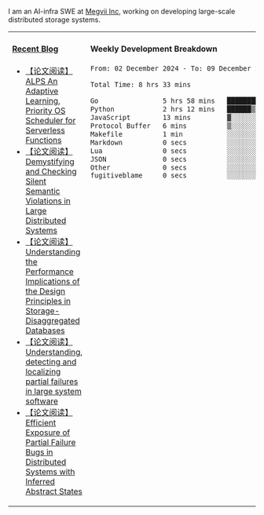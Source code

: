 I am an AI-infra SWE at [Megvii Inc](https://en.megvii.com/), working on developing large-scale distributed storage systems.

<table width="960px">
<tr>
<td valign="top" width="50%">

#### <a href="https://www.kongjun18.me" target="_blank">Recent Blog</a>

<!-- BLOG-POST-LIST:START -->
- [【论文阅读】ALPS An Adaptive Learning, Priority OS Scheduler for Serverless Functions](https://kongjun18.github.io/posts/alps-an-adaptive-learning-priority-os-scheduler-for-serverless-functions/)
- [【论文阅读】Demystifying and Checking Silent Semantic Violations in Large Distributed Systems](https://kongjun18.github.io/posts/demystifying-and-checking-silent-semantic-violations-in-large-distributed-systems/)
- [【论文阅读】Understanding the Performance Implications of the Design Principles in Storage-Disaggregated Databases](https://kongjun18.github.io/posts/understanding-the-performance-implications-of-the-design-principles-in-storage-disaggregated-databases/)
- [【论文阅读】Understanding, detecting and localizing partial failures in large system software](https://kongjun18.github.io/posts/understanding-detecting-and-localizing-partial-failures-in-large-system-software/)
- [【论文阅读】Efficient Exposure of Partial Failure Bugs in Distributed Systems with Inferred Abstract States](https://kongjun18.github.io/posts/efficient-exposure-of-partial-failure-bugs-in-distributed-systems-with-inferred-abstract-states/)
<!-- BLOG-POST-LIST:END -->

</td>
<td valign="top" width="50%">

#### Weekly Development Breakdown

<!--START_SECTION:waka-->

```txt
From: 02 December 2024 - To: 09 December 2024

Total Time: 8 hrs 33 mins

Go                5 hrs 58 mins   █████████████████▒░░░░░░░   69.75 %
Python            2 hrs 12 mins   ██████▒░░░░░░░░░░░░░░░░░░   25.71 %
JavaScript        13 mins         ▓░░░░░░░░░░░░░░░░░░░░░░░░   02.71 %
Protocol Buffer   6 mins          ▒░░░░░░░░░░░░░░░░░░░░░░░░   01.19 %
Makefile          1 min           ░░░░░░░░░░░░░░░░░░░░░░░░░   00.37 %
Markdown          0 secs          ░░░░░░░░░░░░░░░░░░░░░░░░░   00.12 %
Lua               0 secs          ░░░░░░░░░░░░░░░░░░░░░░░░░   00.09 %
JSON              0 secs          ░░░░░░░░░░░░░░░░░░░░░░░░░   00.04 %
Other             0 secs          ░░░░░░░░░░░░░░░░░░░░░░░░░   00.01 %
fugitiveblame     0 secs          ░░░░░░░░░░░░░░░░░░░░░░░░░   00.01 %
```

<!--END_SECTION:waka-->
</td>
</tr>

</table>
